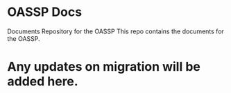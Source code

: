 # OASSP Docs
Documents Repository for the OASSP
This repo contains the documents for the OASSP.
# Any updates on migration will be added here.
